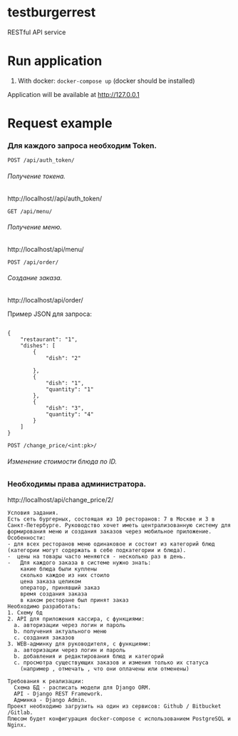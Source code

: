 # testburgerrest


RESTful API service


# Run application

1. With docker: `docker-compose up` (docker should be installed)

Application will be available at http://127.0.0.1

# Request example
### Для каждого запроса необходим Token.


`POST /api/auth_token/`

###### Получение токена.

http://localhost//api/auth_token/  


`GET /api/menu/`

###### Получение меню.

http://localhost/api/menu/


`POST /api/order/`

###### Создание заказа.

http://localhost/api/order/

Пример JSON для запроса:
  
 
```

{
    "restaurant": "1",
    "dishes": [            
        {
            "dish": "2"
            
        },             
        {
            "dish": "1",
            "quantity": "1"
        },
        {
            "dish": "3",
            "quantity": "4"
        }
    ]
}

```

`POST /change_price/<int:pk>/`

###### Изменение стоимости блюда по ID.

### Необходимы права администратора.


http://localhost/api/change_price/2/



```
Условия задания.
Есть сеть бургерных, состоящая из 10 ресторанов: 7 в Москве и 3 в Санкт-Петербурге. Руководство хочет иметь централизованную систему для формирования меню и создания заказов через мобильное приложение.
Особенности:
- для всех ресторанов меню одинаковое и состоит из категорий блюд (категории могут содержать в себе подкатегории и блюда).
-  цены на товары часто меняются - несколько раз в день.
-   Для каждого заказа в системе нужно знать:
    какие блюда были куплены
    сколько каждое из них стоило
    цена заказа целиком
    оператор, принявший заказ
    время создания заказа
    в каком ресторане был принят заказ
Необходимо разработать:
1. Схему бд
2. API для приложения кассира, с функциями:
  a. авторизации через логин и пароль
  b. получения актуального меню
  c. создания заказов
3. WEB-админку для руководителя, с функциями:
  a. авторизации через логин и пароль
  b. добавления и редактирования блюд и категорий
  c. просмотра существующих заказов и измения только их статуса
    (например , отмечать , что они оплачены или отменены)

Требования к реализации:
  Схема БД - расписать модели для Django ORM.
  API - Django REST Framework.
  Админка - Django Admin.
Проект необходимо загрузить на один из сервисов: Github / Bitbucket /Gitlab.
Плюсом будет конфигурация docker-compose с использованием PostgreSQL и Nginx.
```
